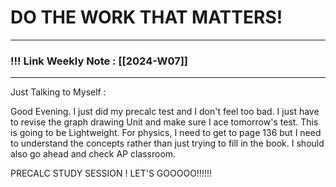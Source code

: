 
# DO THE WORK THAT MATTERS!

--- 
### !!! Link Weekly Note : [[2024-W07]]
---

Just Talking to Myself : 

Good Evening. I just did my precalc test and I don't feel too bad. I just have to revise the graph drawing Unit and make sure I ace tomorrow's test. This is going to be Lightweight. For physics, I need to get to page 136 but I need to understand the concepts rather than just trying to fill in the book. I should also go ahead and check AP classroom. 

PRECALC STUDY SESSION ! LET'S GOOOOO!!!!!!
 







